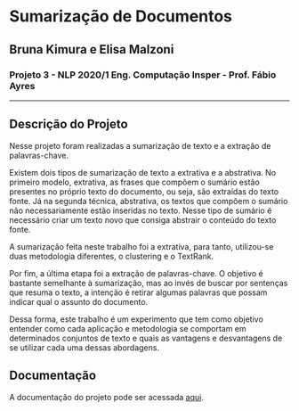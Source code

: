 # Sumarização de Documentos
## Bruna Kimura e Elisa Malzoni
### Projeto 3 - NLP 2020/1 Eng. Computação Insper - Prof. Fábio Ayres

---------------------------------------------------------------------------------
## Descrição do Projeto
  Nesse projeto foram realizadas a sumarização de texto e a extração de palavras-chave.
  
  Existem dois tipos de sumarização de texto a extrativa e a abstrativa. No primeiro modelo, extrativa, as frases que compõem o sumário estão presentes no próprio texto do documento, ou seja, são extraídas do texto fonte. Já na segunda técnica, abstrativa, os textos que compõem o sumário não necessariamente estão inseridas no texto. Nesse tipo de sumário é necessário criar um texto novo que consiga abstrair o conteúdo do texto fonte. 
  
  A sumarização feita neste trabalho foi a extrativa, para tanto, utilizou-se duas metodologia diferentes, o clustering e o TextRank. 
  
  Por fim, a última etapa foi a extração de palavras-chave. O objetivo é bastante semelhante à sumarização, mas ao invés de buscar por sentenças que resuma o texto, a intenção é retirar algumas palavras que possam indicar qual o assunto do documento.
  
 Dessa forma, este trabalho é um experimento que tem como objetivo entender como cada aplicação e metodologia se comportam em determinados conjuntos de texto e quais as vantagens e desvantagens de se utilizar cada uma dessas abordagens.
 
 ## Documentação
 A documentação do projeto pode ser acessada [aqui](https://github.com/elisamalzoni/nlp_projeto_sumarizacao/blob/master/Relat%C3%B3rio%20Sumariza%C3%A7%C3%A3o.pdf).
